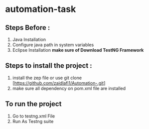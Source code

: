 # automation-task

 ## Steps Before :
1. Java Installation
2. Configure java path in system variables
3. Eclipse Installation
**make sure of Download TestNG Framework**

## Steps to install the project :
1. install the zep file or use git clone [https://github.com/zaidlafi1/Automation-.git]
2. make sure all dependency on pom.xml file are installed   

## To run the project 
1. Go to testng.xml File 
2. Run As Testng suite  
